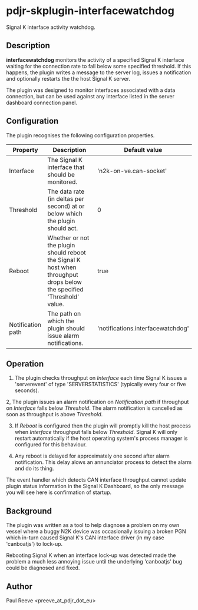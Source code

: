 # pdjr-skplugin-interfacewatchdog

Signal K interface activity watchdog.

## Description

**interfacewatchdog** monitors the activity of a specified Signal K interface
waiting for the connection rate to fall below some specified threshold.
If this happens, the plugin writes a message to the server log, issues a
notification and optionally restarts the the host Signal K server.

The plugin was designed to monitor interfaces associated with a data
connection, but can be used against any interface listed in the
server dashboard connection panel.

## Configuration

The plugin recognises the following configuration properties.

Property          | Description | Default value
----------------- | --- | ---
Interface         | The Signal K interface that should be monitored. | 'n2k-on-ve.can-socket'
Threshold         | The data rate (in deltas per second) at or below which the plugin should act. | 0
Reboot            | Whether or not the plugin should reboot the Signal K host when throughput drops below the specified 'Threshold' value. | true
Notification path | The path on which the plugin should issue alarm notifications. | 'notifications.interfacewatchdog'

## Operation

1. The plugin checks throughput on *Interface* each time Signal K
   issues a 'serverevent' of type 'SERVERSTATISTICS' (typically every
   four or five seconds).

2, The plugin issues an alarm notification  on *Notification path* if
   throughput on *Interface* falls below *Threshold*. The alarm notification
   is cancelled as soon as throughput is above *Threshold*.

3. If *Reboot* is configured then the plugin will promptly kill
   the host process when *Interface* throughput falls below *Threshold*.
   Signal K will only restart automatically if the host operating system's
   process manager is configured for this behaviour.

4. Any reboot is delayed for approximately one second after alarm
   notification. This delay alows an annunciator process to detect the
   alarm and do its thing.

The event handler which detects CAN interface throughput cannot update plugin
status information in the Signal K Dashboard, so the only message you will see
here is confirmation of startup.

## Background

The plugin was written as a tool to help diagnose a problem on my
own vessel where a buggy N2K device was occasionally issuing a
broken PGN which in-turn caused Signal K's CAN interface driver
(in my case 'canboatjs') to lock-up.

Rebooting Signal K when an interface lock-up was detected made the
problem a much less annoying issue until the underlying 'canboatjs'
bug could be diagnosed and fixed.

## Author

Paul Reeve <preeve_at_pdjr_dot_eu>
